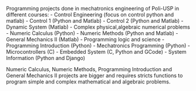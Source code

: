 Programming projects done in mechatronics engineering of Poli-USP in different courses:
	- Control Engineering (focus on control python and matlab)
		- Control 1 (Python and Matlab)
		- Control 2 (Python and Matlab)
		- Dynamic System (Matlab)
	- Complex physical,algebraic numerical problems
		- Numeric Calculus (Python)
		- Numeric Methods (Python and Matlab)
		- General Mechanics II (Matlab)
	- Programming logic and science
		- Programming Introduction (Python)
		- Mechatronics Programming (Python)
		- Microcontrollers (C)
		- Embedded System (C, Python and GCode)
		- System Information (Python and Django)

Numeric Calculus, Numeric Methods, Programming Introduction and General Mechanics II projects are bigger and requires stricts functions to program simple and complex mathematical and algebraic problems.